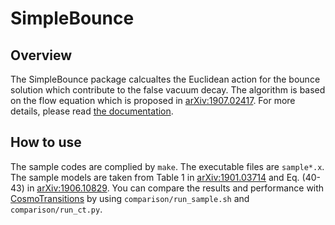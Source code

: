  SimpleBounce
=============

## Overview
The SimpleBounce package calcualtes the Euclidean action for the bounce solution which contribute to the false vacuum decay.
The algorithm is based on the flow equation which is proposed in [arXiv:1907.02417](https://arxiv.org/abs/1907.02417).
For more details, please read [the documentation](https://www.dropbox.com/s/yjqivd24g1ozp6o/manual.pdf?dl=0).

## How to use

The sample codes are complied by ``make``. The executable files are ``sample*.x``.
The sample models are taken from
Table 1 in [arXiv:1901.03714](https://arxiv.org/abs/1901.03714)
and Eq. (40-43) in [arXiv:1906.10829](https://arxiv.org/abs/1906.10829).
You can compare the results and performance with [CosmoTransitions](http://clwainwright.github.io/CosmoTransitions/)
 by using ``comparison/run_sample.sh`` and ``comparison/run_ct.py``.
